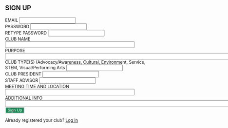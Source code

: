 <html>
    <head>
        <style>
            .btn-custom {
                color: #fff;
                background-color: #198754;
                border-color: #ffffff;
            }
            .btn-custom:hover, .btn-custom:focus, .btn-custom:active, .btn-custom.active, .open>.dropdown-toggle.btn-custom {
                color: #fff;
                background-color: #157347;
                border-color: #ffffff;
            }
            /* The message box is shown when the user clicks on the password field */
            #message {
                display:none;            
                position: relative;
            }       
        </style>
        <script>
            const signup_url = "https://rebeccaaa.tk/api/club/post";
            // const signup_url = "http://localhost:8192/api/club/post";
            function signup(){
                // confirm requirements, matching
                securePassword();
                validatePassword();
                // get user input
                var email = document.getElementById("username").value;
                var pwd = document.getElementById("password").value;
                var name = document.getElementById("name").value;
                var purpose = document.getElementById("purpose").value;
                var types = document.getElementById("types").value;
                var president = document.getElementById("president").value;
                var advisor = document.getElementById("advisor").value;
                var meeting = document.getElementById("meeting").value;
                var info = document.getElementById("info").value;
                // store data in JavaScript object
                let data = {email: email, password: pwd, name: name, types: types, purpose: purpose, president: president, advisor: advisor, meeting: meeting, info: info, official: null};
                console.log(data);
                const options = {
                    method: 'POST',
                    mode: 'cors',
                    cache: 'no-cache',
                    credentials: 'include',
                    headers: {
                    'Content-Type': 'application/json'
                    },
                    body: JSON.stringify(data), // convert to JSON
                };
                fetch(signup_url, options)
                .then(response => {
                // check for response errors
                if (response.status !== 201) {
                    error('POST API response failure: ' + response.status);
                    return;
                }
                // valid response
                console.log(data);
                // redirect on successful login
                window.location.href = "{{ site.baseurl }}/clubs";
                })
                // catch fetch errors (ie Nginx ACCESS to server blocked)
                .catch(err => {
                    error(err + " " + url);
                });
            }
            // Something went wrong with actions or responses
            function error(err) {
                // log as Error in console
                console.log(err);
            }
        </script>
    </head>
    <body>
        <div class="bg-success w-50 mx-auto m-5">
            <h2 class="text-light mx-5 pt-5">SIGN UP</h2>
            <!-- 'email' is mapped to 'username' for Spring Security -->
            <div class="mb-3 px-5">
                <label class="form-label" for="username">EMAIL</label>
                <input class="form-control" type="email" id="username" name="username" size="20" required>
            </div>
            <div class="mb-3 px-5">
                <label class="form-label" for="password">PASSWORD</label>
                <input class="form-control" type="password" id="password" name="password" size="20" required>
                <p id="message">Password must be a minmum of 8 characters, with at least one number, one uppercase, and one lowercase letter.</p>
            </div>
            <div class="mb-3 px-5">
                <label class="form-label" for="password">RETYPE PASSWORD</label>
                <input class="form-control" type="password" id="confirm_password" name="password" size="20" required>
            </div>
            <div class="mb-3 px-5">
                <label class="form-label" for="name">CLUB NAME</label>
                <input class="form-control" type="text" id="name" name="name" size="50" required>
            </div>
            <div class="mb-3 px-5">
                <label class="form-label" for="purpose">PURPOSE</label>
                <input class="form-control" type="text" id="purpose" name="purpose" size="250" required>
            </div>
            <div class="mb-3 px-5">
                <label class="form-label" for="types">CLUB TYPE(S) (Advocacy/Awareness, Cultural, Environment, Service, STEM, Visual/Performing Arts</label>
                <input class="form-control" type="text" id="types" name="types" size="20" required>
            </div>
            <div class="mb-3 px-5">
                <label class="form-label" for="president">CLUB PRESIDENT</label>
                <input class="form-control" type="text" id="president" name="president" size="20" required>
            </div>
            <div class="mb-3 px-5">
                <label class="form-label" for="advisor">STAFF ADVISOR</label>
                <input class="form-control" type="text" id="advisor" name="advisor" size="20" required>
            </div>
            <div class="mb-3 px-5">
                <label class="form-label" for="meeting">MEETING TIME AND LOCATION</label>
                <input class="form-control" type="text" id="meeting" name="meeting" size="50" required>
            </div>
            <div class="mb-3 px-5">
                <label class="form-label" for="info">ADDITIONAL INFO</label>
                <input class="form-control" type="text" id="info" name="info" size="200">
            </div>
            <button class="btn btn-custom text-nowrap text-light my-3 mx-5" type="submit" onclick="signup()">Sign Up</button>
            <div class="text-light mx-5 pb-3">
                <p class="login">Already registered your club? <a class="text-light" href="{{ site.baseurl }}/login">Log In</a></p>
            </div>
        </div>
        <script>
             function validatePassword(){
                if(password.value != confirm_password.value){
                    confirm_password.setCustomValidity("Passwords Don't Match"); // form won't be submitted
                } else {
                    confirm_password.setCustomValidity(''); // matching
                }
                confirm_password.reportValidity();
            }
            // Get references to the password and confirm_password input fields
            const password = document.getElementById("password");
            const confirm_password = document.getElementById("confirm_password");
            // Add an event listener to the confirm_password field that calls validatePassword() on input
            confirm_password.addEventListener("input", validatePassword);
            var myInput = document.getElementById("password");
            // When the user clicks on the password field, show the message box
            myInput.onfocus = function() {
                document.getElementById("message").style.display = "block";
            }
            // When the user clicks outside of the password field, hide the message box
            myInput.onblur = function() {
                document.getElementById("message").style.display = "none";
            }
            // When the user starts to type something inside the password field
            password.addEventListener("input", securePassword);
            function securePassword() {
                // Validate lowercase letters
                var lowerCaseLetters = /[a-z]/g;
                if(myInput.value.match(lowerCaseLetters)) {  
                } else {
                    myInput.setCustomValidity("Password Doesn't Meet Requirements");
                    myInput.reportValidity();
                }
                // Validate capital letters
                var upperCaseLetters = /[A-Z]/g;
                if(myInput.value.match(upperCaseLetters)) {  
                } else {
                    myInput.setCustomValidity("Password Doesn't Meet Requirements");
                    myInput.reportValidity();
                }
                // Validate numbers
                var numbers = /[0-9]/g;
                if(myInput.value.match(numbers)) {  
                } else {
                    myInput.setCustomValidity("Password Doesn't Meet Requirements");
                    myInput.reportValidity();
                }
                // Validate length
                if(myInput.value.length >= 8) {
                } else {
                    myInput.setCustomValidity("Password Doesn't Meet Requirements");
                    myInput.reportValidity();
                }
            }
        </script>
    </body>

</html>
